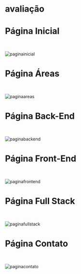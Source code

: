 # avaliação


<h1><strong>Página Inicial</strong></h1>
<br>

![paginainicial](https://github.com/isaquec11/Avaliacao_Bimestral_no-responsive/assets/112211895/5fef3340-8619-4b22-a19d-b85e74512b37)


<h1><strong>Página Áreas</strong></h1>
<br>

![paginaareas](https://github.com/isaquec11/Avaliacao_Bimestral_no-responsive/assets/112211895/87dd53ae-f88b-47d2-bd6b-f399197c833d)

<h1><strong>Página Back-End</strong></h1>
<br>

![paginabackend](https://github.com/isaquec11/Avaliacao_Bimestral_no-responsive/assets/112211895/67136535-cbcf-4998-b001-6b071c9e71d7)


<h1><strong>Página Front-End</strong></h1>
<br>

![paginafrontend](https://github.com/isaquec11/Avaliacao_Bimestral_no-responsive/assets/112211895/21cdee16-4a27-4b92-923b-d23708fc40f7)


<h1><strong>Página Full Stack</strong></h1>
<br>

![paginafullstack](https://github.com/isaquec11/Avaliacao_Bimestral_no-responsive/assets/112211895/edbe60ca-6b08-4a11-af10-593be2c2d091)


<h1><strong>Página Contato</strong></h1>
<br>

![paginacontato](https://github.com/isaquec11/Avaliacao_Bimestral_no-responsive/assets/112211895/ba058685-c8c3-43ab-8586-a1b3138960a1)


